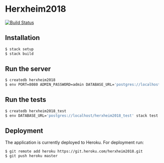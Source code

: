 # Herxheim2018

[![Build Status](https://travis-ci.org/timhabermaas/herxheim2018.svg?branch=master)](https://travis-ci.org/timhabermaas/herxheim2018)

## Installation

```sh
$ stack setup
$ stack build
```

## Run the server

```sh
$ createdb herxheim2018
$ env PORT=8080 ADMIN_PASSWORD=admin DATABASE_URL='postgres://localhost/herxheim2018' stack exec herxheim2018-exe
```

## Run the tests

```sh
$ createdb herxheim2018_test
$ env DATABASE_URL='postgres://localhost/herxheim2018_test' stack test
```

## Deployment

The application is currently deployed to Heroku. For deployment run:

```sh
$ git remote add heroku https://git.heroku.com/herxheim2018.git
$ git push heroku master
```
